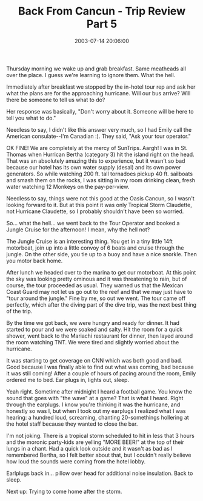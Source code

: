 ﻿---
layout: post
title: "Back From Cancun - Trip Review Part 5"
comments: false
date: 2003-07-14 20:06:00
updated: 2004-05-03 20:20:00
categories:
 - Personal
subtext-id: a89fc49c-d997-4d84-b3c3-ed05d9254d72
alias: /blog/Back-From-Cancun---Trip-Review-Part-5.aspx
---


Thursday morning we wake up and grab breakfast. Same meatheads all over the place. I guess we're learning to ignore them. What the hell.

Immediately after breakfast we stopped by the in-hotel tour rep and ask her what the plans are for the approaching hurricane. Will our bus arrive? Will there be someone to tell us what to do?

Her response was basically, "Don't worry about it. Someone will be here to tell you what to do."

Needless to say, I didn't like this answer very much, so I had Emily call the American consulate--I'm Canadian :). They said, "Ask your tour operator."

OK FINE! We are completely at the mercy of SunTrips. Aargh! I was in St. Thomas when Hurrican Bertha (category 3) hit the island right on the head. That was an absolutely amazing this to experience, but it wasn't so bad because our hotel has its own water supply (desal) and its own power generators. So while watching 200 ft. tall tornadoes pickup 40 ft. sailboats and smash them on the rocks, I was sitting in my room drinking clean, fresh water watching 12 Monkeys on the pay-per-view.

Needless to say, things were not this good at the Oasis Cancun, so I wasn't looking forward to it. But at this point it was only Tropical Storm Claudette, not Hurricane Claudette, so I probably shouldn't have been so worried.

So... what the hell... we went back to the Tour Operator and booked a Jungle Cruise for the afternoon! I mean, why the hell not?

The Jungle Cruise is an interesting thing. You get in a tiny little 14ft motorboat, join up into a little convoy of 6 boats and cruise through the jungle. On the other side, you tie up to a buoy and have a nice snorkle. Then you motor back home.

After lunch we headed over to the marina to get our motorboat. At this point the sky was looking pretty ominous and it was threatening to rain, but of course, the tour proceeded as usual. They warned us that the Mexican Coast Guard may not let us go out to the reef and that we may just have to "tour around the jungle." Fine by me, so out we went. The tour came off perfectly, which after the diving part of the dive trip, was the next best thing of the trip.

By the time we got back, we were hungry and ready for dinner. It had started to pour and we were soaked and salty. Hit the room for a quick shower, went back to the Mariachi restaurant for dinner, then layed around the room watching TNT. We were tired and slightly worried about the hurricane.

It was starting to get coverage on CNN which was both good and bad. Good because I was finally able to find out what was coming, bad because it was still coming! After a couple of hours of pacing around the room, Emily ordered me to bed. Ear plugs in, lights out, sleep.

Yeah right. Sometime after midnight I heard a football game. You know the sound that goes with "the wave" at a game? That is what I heard. Right through the earplugs. I know you're thinking it was the hurricane, and honestly so was I, but when I took out my earplugs I realized what I was hearing: a hundred loud, screaming, chanting 20-somethings hollering at the hotel staff because they wanted to close the bar.

I'm not joking. There is a tropical storm scheduled to hit in less that 3 hours and the moronic party-kids are yelling "MORE BEER!" at the top of their lungs in a chant. Had a quick look outside and it wasn't as bad as I remembered Bertha, so I felt better about that, but I couldn't really believe how loud the sounds were coming from the hotel lobby.

Earlplugs back in... pillow over head for additional noise insulation. Back to sleep.

Next up: Trying to come home after the storm.
